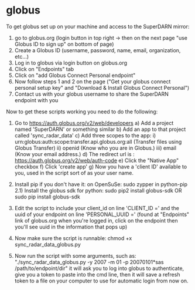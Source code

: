 # globus

To get globus set up on your machine and access to the SuperDARN mirror:
1) go to globus.org (login button in top right -> then on the next page "use
Globus ID to sign up" on bottom of page)
2) Create a Globus ID (username, password, name, email, organization,
etc...)
3) Log in to globus via login button on globus.org
4) Click on "Endpoints" tab
5) Click on "add Globus Connect Personal endpoint"
6) Now follow steps 1 and 2 on the page ("Get your globus connect personal
setup key" and "Download & Install Globus Connect Personal")
7) Contact us with your globus username to share the SuperDARN endpoint with you



Now to get these scripts working you need to do the following:
1) Go to https://auth.globus.org/v2/web/developers
    a) Add a project named 'SuperDARN' or something similar
    b) Add an app to that project called 'sync_radar_data'
    c) Add three scopes to the app:
i) urn:globus:auth:scope:transfer.api.globus.org:all (Transfer files using Globus Transfer)
ii) openid (Know who you are in Globus.)
iii) email (Know your email address.)
    d) The redirect url is : https://auth.globus.org/v2/web/auth-code
    e) Click the "Native App" checkbox
    f) Click 'create app'
    g) Now you have a 'client ID' available to you, used in the script sort of as your user name.

2) Install pip if you don't have it: on OpenSuSe: sudo zypper in python-pip
2.1) Install the globus sdk for python: sudo pip2 install globus-sdk OR sudo pip install globus-sdk
3) Edit the script to include your client_id on line 'CLIENT_ID ='
and the uuid of your endpoint on line 'PERSONAL_UUID ='
(found at "Endpoints" link of globus.org when you're logged in,
click on the endpoint then you'll see uuid in the information that pops up)
4) Now make sure the script is runnable: chmod +x sync_radar_data_globus.py
5) Now run the script with some arguments, such as:
"./sync_radar_data_globus.py -y 2007 -m 01 -p 20070101*sas /path/to/endpoint/dir"
it will ask you to log into globus to authenticate, give you a token to paste into the cmd line,
then it will save a refresh token to a file on your computer to use for automatic login from now on.

